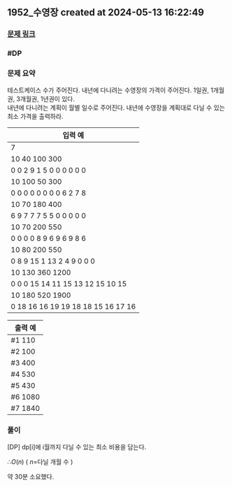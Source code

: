 ## 1952_수영장 created at 2024-05-13 16:22:49
### [문제 링크](https://swexpertacademy.com/main/code/problem/problemDetail.do?contestProbId=AV5PpFQaAQMDFAUq)

### #DP

### 문제 요약
테스트케이스 수가 주어진다.
내년에 다니려는 수영장의 가격이 주어진다. 1일권, 1개월권, 3개월권, 1년권이 있다.  
내년에 다니려는 계획이 월별 일수로 주어진다.
내년에 수영장을 계획대로 다닐 수 있는 최소 가격을 출력하라.
    

| 입력 예 |
| --- |  
|7| 
|10 40 100 300|
|0 0 2 9 1 5 0 0 0 0 0 0|
|10 100 50 300|
|0 0 0 0 0 0 0 0 6 2 7 8|
|10 70 180 400|
|6 9 7 7 7 5 5 0 0 0 0 0|
|10 70 200 550|
|0 0 0 0 8 9 6 9 6 9 8 6|
|10 80 200 550|
|0 8 9 15 1 13 2 4 9 0 0 0|
|10 130 360 1200|
|0 0 0 15 14 11 15 13 12 15 10 15|
|10 180 520 1900|
|0 18 16 16 19 19 18 18 15 16 17 16|

| 출력 예 |
| --- |
|#1 110|
|#2 100|
|#3 400|
|#4 530|
|#5 430|
|#6 1080|
|#7 1840|

### 풀이

[DP]
dp[i]에 i월까지 다닐 수 있는 최소 비용을 담는다.

$∴ O(n)$ ( $n$=다닐 개월 수 )

약 30분 소요했다.